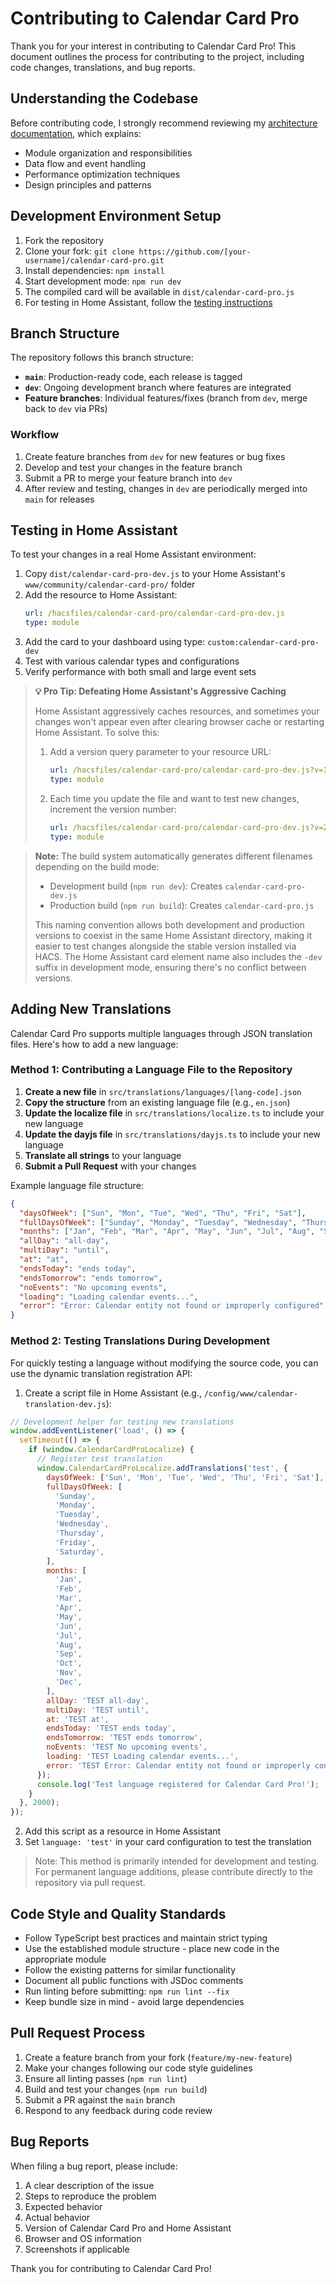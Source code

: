 # Contributing to Calendar Card Pro

Thank you for your interest in contributing to Calendar Card Pro! This document outlines the process for contributing to the project, including code changes, translations, and bug reports.

## Understanding the Codebase

Before contributing code, I strongly recommend reviewing my [architecture documentation](./docs/architecture.md), which explains:

- Module organization and responsibilities
- Data flow and event handling
- Performance optimization techniques
- Design principles and patterns

## Development Environment Setup

1. Fork the repository
2. Clone your fork: `git clone https://github.com/[your-username]/calendar-card-pro.git`
3. Install dependencies: `npm install`
4. Start development mode: `npm run dev`
5. The compiled card will be available in `dist/calendar-card-pro.js`
6. For testing in Home Assistant, follow the [testing instructions](#testing-in-home-assistant)

## Branch Structure

The repository follows this branch structure:

- **`main`**: Production-ready code, each release is tagged
- **`dev`**: Ongoing development branch where features are integrated
- **Feature branches**: Individual features/fixes (branch from `dev`, merge back to `dev` via PRs)

### Workflow

1. Create feature branches from `dev` for new features or bug fixes
2. Develop and test your changes in the feature branch
3. Submit a PR to merge your feature branch into `dev`
4. After review and testing, changes in `dev` are periodically merged into `main` for releases

## Testing in Home Assistant

To test your changes in a real Home Assistant environment:

1. Copy `dist/calendar-card-pro-dev.js` to your Home Assistant's `www/community/calendar-card-pro/` folder
2. Add the resource to Home Assistant:
   ```yaml
   url: /hacsfiles/calendar-card-pro/calendar-card-pro-dev.js
   type: module
   ```
3. Add the card to your dashboard using type: `custom:calendar-card-pro-dev`
4. Test with various calendar types and configurations
5. Verify performance with both small and large event sets

> **💡 Pro Tip: Defeating Home Assistant's Aggressive Caching**
>
> Home Assistant aggressively caches resources, and sometimes your changes won't appear even after clearing browser cache or restarting Home Assistant. To solve this:
>
> 1. Add a version query parameter to your resource URL:
>    ```yaml
>    url: /hacsfiles/calendar-card-pro/calendar-card-pro-dev.js?v=1
>    type: module
>    ```
> 2. Each time you update the file and want to test new changes, increment the version number:
>    ```yaml
>    url: /hacsfiles/calendar-card-pro/calendar-card-pro-dev.js?v=2
>    type: module
>    ```

> **Note:** The build system automatically generates different filenames depending on the build mode:
>
> - Development build (`npm run dev`): Creates `calendar-card-pro-dev.js`
> - Production build (`npm run build`): Creates `calendar-card-pro.js`
>
> This naming convention allows both development and production versions to coexist in the same Home Assistant directory, making it easier to test changes alongside the stable version installed via HACS. The Home Assistant card element name also includes the `-dev` suffix in development mode, ensuring there's no conflict between versions.

## Adding New Translations

Calendar Card Pro supports multiple languages through JSON translation files. Here's how to add a new language:

### Method 1: Contributing a Language File to the Repository

1. **Create a new file** in `src/translations/languages/[lang-code].json`
2. **Copy the structure** from an existing language file (e.g., `en.json`)
3. **Update the localize file** in `src/translations/localize.ts` to include your new language
4. **Update the dayjs file** in `src/translations/dayjs.ts` to include your new language
5. **Translate all strings** to your language
6. **Submit a Pull Request** with your changes

Example language file structure:

```json
{
  "daysOfWeek": ["Sun", "Mon", "Tue", "Wed", "Thu", "Fri", "Sat"],
  "fullDaysOfWeek": ["Sunday", "Monday", "Tuesday", "Wednesday", "Thursday", "Friday", "Saturday"],
  "months": ["Jan", "Feb", "Mar", "Apr", "May", "Jun", "Jul", "Aug", "Sep", "Oct", "Nov", "Dec"],
  "allDay": "all-day",
  "multiDay": "until",
  "at": "at",
  "endsToday": "ends today",
  "endsTomorrow": "ends tomorrow",
  "noEvents": "No upcoming events",
  "loading": "Loading calendar events...",
  "error": "Error: Calendar entity not found or improperly configured"
}
```

### Method 2: Testing Translations During Development

For quickly testing a language without modifying the source code, you can use the dynamic translation registration API:

1. Create a script file in Home Assistant (e.g., `/config/www/calendar-translation-dev.js`):

```javascript
// Development helper for testing new translations
window.addEventListener('load', () => {
  setTimeout(() => {
    if (window.CalendarCardProLocalize) {
      // Register test translation
      window.CalendarCardProLocalize.addTranslations('test', {
        daysOfWeek: ['Sun', 'Mon', 'Tue', 'Wed', 'Thu', 'Fri', 'Sat'],
        fullDaysOfWeek: [
          'Sunday',
          'Monday',
          'Tuesday',
          'Wednesday',
          'Thursday',
          'Friday',
          'Saturday',
        ],
        months: [
          'Jan',
          'Feb',
          'Mar',
          'Apr',
          'May',
          'Jun',
          'Jul',
          'Aug',
          'Sep',
          'Oct',
          'Nov',
          'Dec',
        ],
        allDay: 'TEST all-day',
        multiDay: 'TEST until',
        at: 'TEST at',
        endsToday: 'TEST ends today',
        endsTomorrow: 'TEST ends tomorrow',
        noEvents: 'TEST No upcoming events',
        loading: 'TEST Loading calendar events...',
        error: 'TEST Error: Calendar entity not found or improperly configured',
      });
      console.log('Test language registered for Calendar Card Pro!');
    }
  }, 2000);
});
```

2. Add this script as a resource in Home Assistant
3. Set `language: 'test'` in your card configuration to test the translation

> Note: This method is primarily intended for development and testing. For permanent language additions, please contribute directly to the repository via pull request.

## Code Style and Quality Standards

- Follow TypeScript best practices and maintain strict typing
- Use the established module structure - place new code in the appropriate module
- Follow the existing patterns for similar functionality
- Document all public functions with JSDoc comments
- Run linting before submitting: `npm run lint --fix`
- Keep bundle size in mind - avoid large dependencies

## Pull Request Process

1. Create a feature branch from your fork (`feature/my-new-feature`)
2. Make your changes following our code style guidelines
3. Ensure all linting passes (`npm run lint`)
4. Build and test your changes (`npm run build`)
5. Submit a PR against the `main` branch
6. Respond to any feedback during code review

## Bug Reports

When filing a bug report, please include:

1. A clear description of the issue
2. Steps to reproduce the problem
3. Expected behavior
4. Actual behavior
5. Version of Calendar Card Pro and Home Assistant
6. Browser and OS information
7. Screenshots if applicable

Thank you for contributing to Calendar Card Pro!

